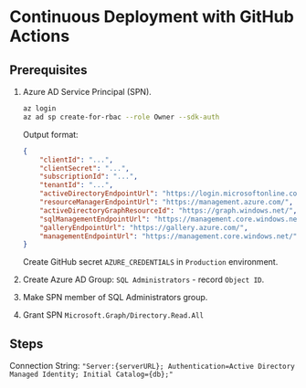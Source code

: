 # Continuous Deployment with GitHub Actions

## Prerequisites

1. Azure AD Service Principal (SPN).

    ```bash
    az login
    az ad sp create-for-rbac --role Owner --sdk-auth
    ```

    Output format:

    ```json
    {
        "clientId": "...",
        "clientSecret": "...",
        "subscriptionId": "...",
        "tenantId": "...",
        "activeDirectoryEndpointUrl": "https://login.microsoftonline.com",
        "resourceManagerEndpointUrl": "https://management.azure.com/",
        "activeDirectoryGraphResourceId": "https://graph.windows.net/",
        "sqlManagementEndpointUrl": "https://management.core.windows.net:8443/",
        "galleryEndpointUrl": "https://gallery.azure.com/",
        "managementEndpointUrl": "https://management.core.windows.net/"
    }
    ```

    Create GitHub secret `AZURE_CREDENTIALS` in `Production` environment.

1. Create Azure AD Group: `SQL Administrators` - record `Object ID`.
1. Make SPN member of SQL Administrators group.
1. Grant SPN `Microsoft.Graph/Directory.Read.All`

## Steps

Connection String: `"Server:{serverURL}; Authentication=Active Directory Managed Identity; Initial Catalog={db};"`
